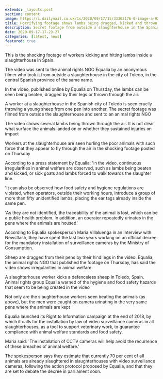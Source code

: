 ```yaml
---
extends: _layouts.post
section: content
image: https://i.dailymail.co.uk/1s/2020/09/17/15/33303176-0-image-a-92_1600352013683.jpg 
title: Horrifying footage shows lambs being dragged, kicked and thrown in the air at Spanish slaughterhouse 
description: Secret footage from outside a slaughterhouse in the Spanish city of Toledo shows workers brutally hitting and kicking lambs and throwing the young sheep through the air into their pens. 
date: 2020-09-17-17-29-27 
categories: [latest, news] 
featured: true 
--- 
```

This is the shocking footage of workers kicking and hitting lambs inside a slaughterhouse in Spain.

The video was sent to the animal rights NGO Equalia by an anonymous filmer who took it from outside a slaughterhouse in the city of Toledo, in the central Spanish province of the same name.

In the video, published online by Equalia on Thursday, the lambs can be seen being beaten, dragged by their legs or thrown through the air.

A worker at a slaughterhouse in the Spanish city of Toledo is seen cruelly throwing a young sheep from one pen into another. The secret footage was filmed from outside the slaughterhouse and sent to an animal rights NGO

The video shows several lambs being thrown through the air. It is not clear what surface the animals landed on or whether they sustained injuries on impact

Workers at the slaughterhouse are seen hurling the poor animals with such force that they appear to fly through the air in the shocking footage posted on Thursday

According to a press statement by Equalia: 'In the video, continuous irregularities in animal welfare are observed, such as lambs being beaten and kicked, or sick goats and lambs forced to walk towards the slaughter line.

'It can also be observed how food safety and hygiene regulations are violated, when operators, outside their working hours, introduce a group of more than fifty unidentified lambs, placing the ear tags already inside the same pen.

'As they are not identified, the traceability of the animal is lost, which can be a public health problem. In addition, an operator repeatedly urinates in the pens where the animals are housed.'

According to Equalia spokesperson Maria Villaluenga in an interview with Newsflash, they have spent the last two years working on an official decree for the mandatory installation of surveillance cameras by the Ministry of Consumption.

Sheep are dragged from their pens by their hind legs in the video. Equalia, the animal rights NGO that published the footage on Thursday, has said the video shows irregularities in animal welfare

A slaughterhouse worker kicks a defenceless sheep in Toledo, Spain. Animal rights group Equalia warned of the hygiene and food safety hazards that seem to be being created in the video

Not only are the slaughterhouse workers seen beating the animals (as above), but the men were caught on camera urinating in the very same pens where the animals are kept

Equalia launched its Right to Information campaign at the end of 2018, by which it calls for the installation by law of video surveillance cameras in all slaughterhouses, as a tool to support veterinary work, to guarantee compliance with animal welfare standards and food safety.

Maria said: 'The installation of CCTV cameras will help avoid the recurrence of these breaches of animal welfare.'

The spokesperson says they estimate that currently 70 per cent of all animals are already slaughtered in slaughterhouses with video surveillance cameras, following the action protocol proposed by Equalia, and that they are set to debate the decree in parliament soon.

